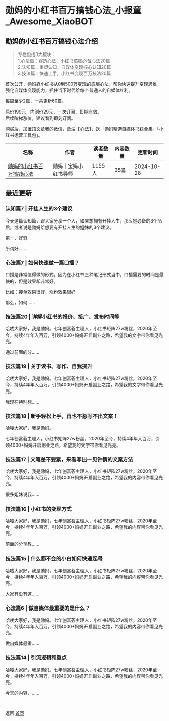 # 勋妈的小红书百万搞钱心法_小报童_Awesome_XiaoBOT

## 勋妈的小红书百万搞钱心法介绍
> 专栏包括3大板块：    
1.心法篇：穿透心法，小红书搞钱必备心法20篇    
2.认知篇：重塑认知，自媒体变现核心认知20篇    
3.技法篇：快速上手，小红书变现百万技法20篇    
    
首次公开，勋妈靠小红书从0到500万变现的底层心法，帮你快速提升变现思维，强化自媒体变现能力，抓住当下时代给每个普通人的自媒体红利。    
    
每周至少2篇，一共更新60篇。    
    
原价199元，内测价29元，一次订阅，长期有效。    
后续阶梯涨价，建议看到即刻订阅。    
    
购买后，加置顶文章我的微信，备注【心法】，送「勋妈精选自媒体书籍合集」「小红书运营工具包」。  
  


|名称|作者|读者数量|内容数量|更新时间|
|---|---|---|---|---|
|[勋妈的小红书百万搞钱心法](https://xiaobot.net/p/xunma68?refer=9c3f1c95-a052-465a-9902-f6d75080262a)|勋妈｜宝妈小红书导师|1155人|35篇|2024-10-28|

## 最近更新
### 认知篇7 | 开挂人生的3个建议

今天这篇认知篇，跟大家分享一个人，如果想拥有开挂人生，那么她必备的3个品质，或者说是勋妈给想要有开挂人生的姐妹的3个建议。

第一，好奇

所谓好......

### 心法篇7 | 如何快速做一篇口播？

口播是非常值得做的形式，因为在小红书三种笔记形式当中，口播需要的时间是最快的，但是效果却非常好。

比如：接单效果很好，涨粉效果很好

那么，如何......

### 技法篇20 | 详解小红书的报价、接广、发布时间等

哈喽大家好，我是勋妈。七年创富荟主理人，小红书矩阵27w粉丝，2020年至今，持续4年年入百万，引领4000+妈妈开启副业之路，希望我的文字带你看见光亮。

通过前面的分......

### 技法篇19 | 关于读书、写作、自我提升

哈喽大家好，我是勋妈。七年创富荟主理人，小红书矩阵27w粉丝，2020年至今，持续4年年入百万，引领4000+妈妈开启副业之路，希望我的文字带你看见光亮。

我现在特别想......

### 技法篇18 | 新手轻松上手，再也不愁写不出文案！

哈喽大家好，我是勋妈。

七年创富荟主理人，小红书矩阵27w粉丝，2020年至今，持续4年年入百万，引领4000+妈妈开启副业之路，希望我的文字带你看见光亮。

### 技法篇17 | 文笔差不要紧，来看写出一见钟情的文案方法

哈喽大家好，我是勋妈，七年创富荟主理人，小红书矩阵27w粉丝，2020年至今，持续4年年入百万，引领4000+妈妈开启副业之路，希望我的内容带你看见光亮。

很多姐妹说我......

### 技法篇16 | 小红书的变现方式

哈喽大家好，我是勋妈，七年创富荟主理人，小红书矩阵27w粉丝，2020年至今，持续4年年入百万，引领4000+妈妈开启副业之路，希望我的内容带你看见光亮。

前面的分享教......

### 技法篇15 | 什么都不会的小白如何快速起号

哈喽大家好，我是勋妈，七年创富荟主理人，小红书矩阵27w粉丝，2020年至今，持续4年年入百万，引领4000+妈妈开启副业之路，希望我的内容带你看见光亮。

大家有没有这......

### 心法篇6 | 做自媒体最重要的是什么？

哈喽大家好，我是勋妈。七年创富荟主理人，小红书矩阵27w粉丝，2020年至今，持续4年年入百万，引领4000+妈妈开启副业之路，希望我的内容带你看见光亮。

做自媒体最重......

### 技法篇14 | 引流逻辑和重点

哈喽大家好，我是勋妈。七年创富荟主理人，小红书矩阵27w粉丝，2020年至今，持续4年年入百万，引领4000+妈妈开启副业之路，希望我的内容带你看见光亮。

今天的内容，......


<a href="https://github.com/Reno9527/awesome-xiaobot" style="color: white; text-decoration: none;">awesome-xiaobot</a>

返回 [首页](../README.md)
